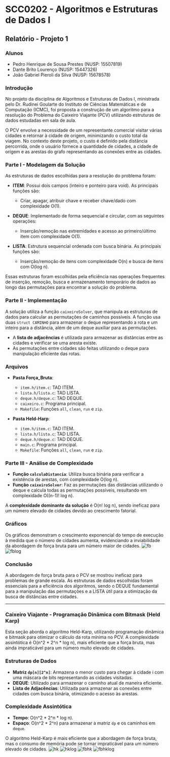 # SCC0202 - Algoritmos e Estruturas de Dados I

## Relatório - Projeto 1

### Alunos
- Pedro Henrique de Sousa Prestes (NUSP: 15507819)
- Dante Brito Lourenço (NUSP: 15447326)
- João Gabriel Pieroli da Silva (NUSP: 15678578)

### Introdução

No projeto da disciplina de Algoritmos e Estruturas de Dados I, ministrada pelo Dr. Rudinei Goularte do Instituto de Ciências Matemáticas e de Computação (ICMC), foi proposta a construção de um algoritmo para a resolução do Problema do Caixeiro Viajante (PCV) utilizando estruturas de dados estudadas em sala de aula.

O PCV envolve a necessidade de um representante comercial visitar várias cidades e retornar à cidade de origem, minimizando o custo total da viagem. No contexto deste projeto, o custo é definido pela distância percorrida, onde o usuário fornece a quantidade de cidades, a cidade de origem e as arestas do grafo representando as conexões entre as cidades.

### Parte I - Modelagem da Solução

As estruturas de dados escolhidas para a resolução do problema foram:

- **ITEM**: Possui dois campos (inteiro e ponteiro para void). As principais funções são:
  - Criar, apagar, atribuir chave e receber chave/dado com complexidade O(1).
  
- **DEQUE**: Implementado de forma sequencial e circular, com as seguintes operações:
  - Inserção/remoção nas extremidades e acesso ao primeiro/último item com complexidade O(1).
  
- **LISTA**: Estrutura sequencial ordenada com busca binária. As principais funções são:
  - Inserção/remoção de itens com complexidade O(n) e busca de itens com O(log n).

Essas estruturas foram escolhidas pela eficiência nas operações frequentes de inserção, remoção, busca e armazenamento temporário de dados ao longo das permutações para encontrar a solução do problema.

### Parte II - Implementação

A solução utiliza a função `caixeiroSolver`, que manipula as estruturas de dados para calcular as permutações de caminhos possíveis. A função usa duas `struct CAMINHO` para armazenar o deque representando a rota e um inteiro para a distância, além de um deque auxiliar para as permutações.

- A **lista de adjacências** é utilizada para armazenar as distâncias entre as cidades e verificar se uma aresta existe.
- As permutações entre cidades são feitas utilizando o deque para manipulação eficiente das rotas.

### Arquivos

- **Pasta Força_Bruta**:
  - `item.h/item.c`: TAD ITEM.
  - `lista.h/lista.c`: TAD LISTA.
  - `deque.h/deque.c`: TAD DEQUE.
  - `caixeiro.c`: Programa principal.
  - `Makefile`: Funções `all`, `clean`, `run` e `zip`.

- **Pasta Held-Harp**:
  - `item.h/item.c`: TAD ITEM.
  - `lista.h/lista.c`: TAD LISTA.
  - `deque.h/deque.c`: TAD DEQUE.
  - `main.c`: Programa principal.
  - `Makefile`: Funções `all`, `clean`, `run` e `zip`.

### Parte III - Análise de Complexidade

- **Função `calculaDistancia`**: Utiliza busca binária para verificar a existência de arestas, com complexidade O(log n).
- **Função `caixeiroSolver`**: Faz as permutações das distâncias utilizando o deque e calcula todas as permutações possíveis, resultando em complexidade O((n-1)! log n).

A **complexidade dominante da solução** é O(n! log n), sendo ineficaz para um número elevado de cidades devido ao crescimento fatorial.

### Gráficos

Os gráficos demonstram o crescimento exponencial do tempo de execução à medida que o número de cidades aumenta, evidenciando a inviabilidade da abordagem de força bruta para um número maior de cidades.
![fb](graficos/fb.png) ![fblog](graficos/fblog.png)

### Conclusão

A abordagem de força bruta para o PCV se mostrou ineficaz para problemas de grande escala. As estruturas de dados escolhidas foram essenciais para a eficiência dos algoritmos, sendo o DEQUE fundamental para a manipulação das permutações e a LISTA útil para a otimização da busca de distâncias entre cidades.

---

### Caixeiro Viajante - Programação Dinâmica com Bitmask (Held Karp)

Esta seção aborda o algoritmo Held-Karp, utilizando programação dinâmica e bitmask para otimizar o cálculo da rota mínima no PCV. A complexidade assintótica é O(n^2 * 2^n * log n), mais eficiente que a força bruta, mas ainda impraticável para um número muito elevado de cidades.

### Estruturas de Dados

- **Matriz `dp[n][2^n]`**: Armazena o menor custo para chegar à cidade i com uma máscara de bits representando as cidades visitadas.
- **DEQUE**: Utilizado para armazenar o caminho atual de maneira eficiente.
- **Lista de Adjacências**: Utilizada para armazenar as conexões entre cidades com busca binária, otimizando o acesso às arestas.

### Complexidade Assintótica

- **Tempo**: O(n^2 * 2^n * log n).
- **Espaço**: O(n^2 * 2^n) para armazenar a matriz `dp` e os caminhos em `deque`.

O algoritmo Held-Karp é mais eficiente que a abordagem de força bruta, mas o consumo de memória pode se tornar impraticável para um número elevado de cidades.
![hk](graficos/hk.png) ![hklog](graficos/hklog.png) ![fbhk](graficos/fbhk.png) ![fbhklog](graficos/fbhklog.png)
